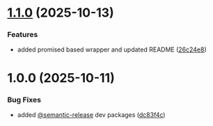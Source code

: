# [1.1.0](https://github.com/SourceRegistry/node-jwt/compare/v1.0.0...v1.1.0) (2025-10-13)


### Features

* added promised based wrapper and updated README ([26c24e8](https://github.com/SourceRegistry/node-jwt/commit/26c24e87bd56ce14605eb166102032a0a7941bcb))

# 1.0.0 (2025-10-11)


### Bug Fixes

* added [@semantic-release](https://github.com/semantic-release) dev packages ([dc83f4c](https://github.com/SourceRegistry/node-jwt/commit/dc83f4c90c4baae771b705d8244056270285e5a9))
